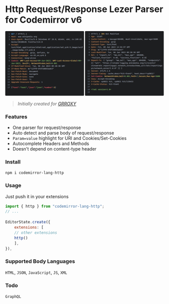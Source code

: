# Http Request/Response Lezer Parser for Codemirror v6
<img src="image.png">

> *Initially created for [GRROXY](https://github.com/glitchedgitz/grroxy)*

### Features
- One parser for request/response
- Auto detect and parse body of request/response
- `Param=value` highlight for URI and Cookies/Set-Cookies 
- Autocomplete Headers and Methods
- Doesn't depend on content-type header

### Install

```
npm i codemirror-lang-http
```

### Usage
Just push it in your extensions
```js
import { http } from "codemirror-lang-http";
// ...

EditorState.create({
    extensions: [
    // other extensions
    http()
    ],
}),
```


### Supported Body Languages 
`HTML`, `JSON`, `JavaScript`, `JS`, `XML`

### Todo
`GraphQL`



